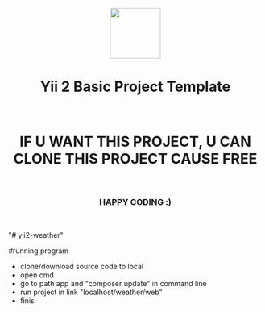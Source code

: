 <p align="center">
    <a href="https://github.com/yiisoft" target="_blank">
        <img src="https://avatars0.githubusercontent.com/u/993323" height="100px">
    </a>
    <h1 align="center">Yii 2 Basic Project Template</h1>
    <br>
</p>

<p align="center">
    <h1 align="center">IF U WANT THIS PROJECT, U CAN CLONE THIS PROJECT CAUSE FREE</h1>
    <br>
    <h3 align="center">HAPPY CODING :)</h3>
    <br>
</p>

"# yii2-weather" 

#running program
  - clone/download source code to local
  - open cmd
  - go to path app and "composer update" in command line
  - run project in link "localhost/weather/web"
  - finis
